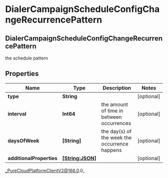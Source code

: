 # DialerCampaignScheduleConfigChangeRecurrencePattern

## DialerCampaignScheduleConfigChangeRecurrencePattern
the schedule pattern

## Properties

|Name | Type | Description | Notes|
|------------ | ------------- | ------------- | -------------|
| **type** | **String** |  | [optional] |
| **interval** | **Int64** | the amount of time in between occurrences | [optional] |
| **daysOfWeek** | **[String]** | the day(s) of the week the occurrence happens | [optional] |
| **additionalProperties** | [**[String:JSON]**](JSON) |  | [optional] |



_PureCloudPlatformClientV2@166.0.0_

